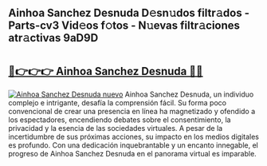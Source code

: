 ## Ainhoa Sanchez Desnuda D𝚎sn𝚞dos filtr𝚊dos - Parts-cv3 Vid𝚎os f𝚘tos - N𝚞evas filtr𝚊ciones atr𝚊ctivas 9aD9D

# <h2><a href="http://mb2txc.tromn.icu/?c=Ainhoa+Sanchez+Desnuda">🔗👉👉👉 Ainhoa Sanchez Desnuda 🔗🔗</a></h2>

[![Ainhoa Sanchez Desnuda nuevo](https://i.imgur.com/pEAQMta.gif)](http://mb2txc.tromn.icu/?c=Ainhoa+Sanchez+Desnuda)
Ainhoa Sanchez Desnuda, un individuo complejo e intrigante, desafía la comprensión fácil. Su forma poco convencional de crear una presencia en línea ha magnetizado y ofendido a los espectadores, encendiendo debates sobre el consentimiento, la privacidad y la esencia de las sociedades virtuales. A pesar de la incertidumbre de sus próximas acciones, su impacto en los medios digitales es profundo. Con una dedicación inquebrantable y un encanto innegable, el progreso de Ainhoa Sanchez Desnuda en el panorama virtual es imparable.
